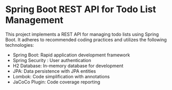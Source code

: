 # Spring Boot REST API for Todo List Management

This project implements a REST API for managing todo lists using Spring Boot. It adheres to recommended coding practices and utilizes the following technologies:

* Spring Boot: Rapid application development framework
* Spring Security : User authentication
* H2 Database: In-memory database for development
* JPA: Data persistence with JPA entities
* Lombok: Code simplification with annotations
* JaCoCo Plugin: Code coverage reporting
